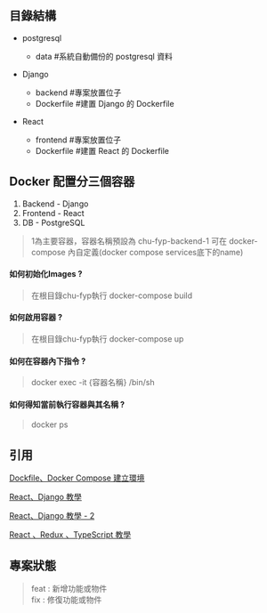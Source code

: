 ## 目錄結構

- postgresql
	- data #系統自動備份的 postgresql 資料

- Django
	- backend #專案放置位子
	- Dockerfile #建置 Django 的 Dockerfile

- React 
	- frontend #專案放置位子
	- Dockerfile #建置 React 的 Dockerfile
## Docker 配置分三個容器

1. Backend - Django
2. Frontend - React
3. DB - PostgreSQL

> 1為主要容器，容器名稱預設為 chu-fyp-backend-1 可在 docker-compose 內自定義(docker compose services底下的name) 

#### 如何初始化Images ?
> 在根目錄chu-fyp執行 docker-compose build

#### 如何啟用容器 ?
> 在根目錄chu-fyp執行 docker-compose up

#### 如何在容器內下指令 ?
> docker exec -it {容器名稱} /bin/sh

#### 如何得知當前執行容器與其名稱 ?
> docker ps



## 引用

[Dockfile、Docker Compose 建立環境](https://dev.to/anjalbam/dockerize-a-django-react-and-postgres-application-with-docker-and-docker-compose-by-anjal-bam-e0a)

[React、Django 教學](https://www.youtube.com/watch?v=tYKRAXIio28&t=3168s&ab_channel=DennisIvy)

[React、Django 教學 - 2](https://www.youtube.com/watch?v=Uyei2iDA4Hs&list=PLillGF-RfqbbRA-CIUxlxkUpbq0IFkX60&ab_channel=TraversyMedia)

[React 、Redux 、TypeScript 教學](https://www.youtube.com/watch?v=WpvIihorarA&ab_channel=MaksimIvanov)
## 專案狀態

> feat : 新增功能或物件 \
> fix : 修復功能或物件